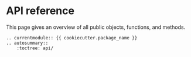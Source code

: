 # API reference

This page gives an overview of all public objects, functions, and methods.

```{eval-rst}
.. currentmodule:: {{ cookiecutter.package_name }}
.. autosummary::
    :toctree: api/

```
